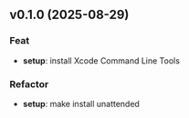 ## v0.1.0 (2025-08-29)

### Feat

- **setup**: install Xcode Command Line Tools

### Refactor

- **setup**: make install unattended
